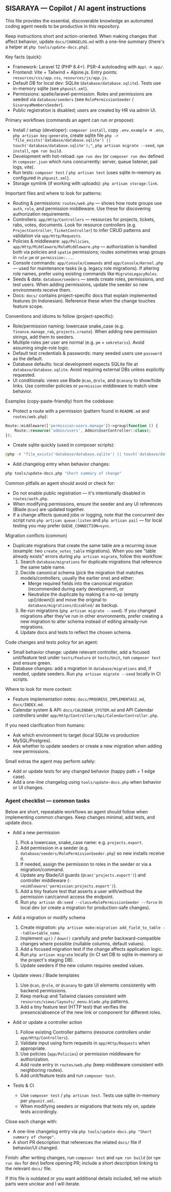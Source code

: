 ## SISARAYA — Copilot / AI agent instructions

This file provides the essential, discoverable knowledge an automated coding agent needs to be productive in this repository.

Keep instructions short and action-oriented. When making changes that affect behavior, update `docs/CHANGELOG.md` with a one-line summary (there's a helper at `php tools/update-docs.php`).

Key facts (quick):
- Framework: Laravel 12 (PHP 8.4+). PSR-4 autoloading with `App\` -> `app/`.
- Frontend: Vite + Tailwind + Alpine.js. Entry points: `resources/css/app.css`, `resources/js/app.js`.
- Default DB for local dev: SQLite (`database/database.sqlite`). Tests use in-memory sqlite (see `phpunit.xml`).
- Permissions: spatie/laravel-permission. Roles and permissions are seeded via `database/seeders` (see `RolePermissionSeeder` / `SisarayaMembersSeeder`).
- Public registration is disabled; users are created by HR via admin UI.

Primary workflows (commands an agent can run or propose):
- Install / setup (developer): `composer install`, copy `.env.example` -> `.env`, `php artisan key:generate`, create sqlite file `php -r "file_exists('database/database.sqlite') || touch('database/database.sqlite');"`, `php artisan migrate --seed`, `npm install`, `npm run build`.
- Development with hot-reload: `npm run dev` (or `composer run dev` defined in `composer.json` which runs concurrently: server, queue listener, pail logs, vite).
- Run tests: `composer test` / `php artisan test` (uses sqlite in-memory as configured in `phpunit.xml`).
- Storage symlink (if working with uploads): `php artisan storage:link`.

Important files and where to look for patterns:
- Routing & permissions: `routes/web.php` — shows how route groups use `auth`, `role`, and permission middleware. Use these for discovering authorization requirements.
- Controllers: `app/Http/Controllers` — resources for projects, tickets, rabs, votes, documents. Look for resource controllers (e.g. `ProjectController`, `TicketController`) to infer CRUD patterns and validation via `app/Http/Requests`.
- Policies & middleware: `app/Policies`, `app/Http/Middleware/RoleMiddleware.php` — authorization is handled both via policies and `spatie` permissions; routes sometimes wrap groups in `role:pm` or `permission:...`.
- Console commands: `app/Console/Commands` and `app/Console/Kernel.php` — used for maintenance tasks (e.g. legacy role migrations). If altering role names, prefer using existing commands like `MigrateLegacyRoles`.
- Seeds & data: `database/seeders` — seeds create roles, permissions, and test users. When adding permissions, update the seeder so new environments receive them.
- Docs: `docs/` contains project-specific docs that explain implemented features (in Indonesian). Reference these when the change touches feature scope.

Conventions and idioms to follow (project-specific):
- Role/permission naming: lowercase snake_case (e.g. `finance.manage_rab`, `projects.create`). When adding new permission strings, add them to seeders.
- Multiple roles per user are normal (e.g. `pm` + `sekretaris`). Avoid assuming single-role logic.
- Default test credentials & passwords: many seeded users use `password` as the default.
- Database defaults: local development expects SQLite file at `database/database.sqlite`. Avoid requiring external DBs unless explicitly requested.
- UI conditionals: views use Blade `@can`, `@role`, and `@canany` to show/hide links. Use controller policies or `permission` middleware to match view behavior.

Examples (copy-paste-friendly) from the codebase:
- Protect a route with a permission (pattern found in `README.md` and `routes/web.php`):

```php
Route::middleware(['permission:users.manage'])->group(function () {
    Route::resource('admin/users', Admin\UserController::class);
});
```

- Create sqlite quickly (used in composer scripts):

```php
@php -r "file_exists('database/database.sqlite') || touch('database/database.sqlite');"
```

- Add changelog entry when behavior changes:

```bash
php tools/update-docs.php "Short summary of change"
```

Common pitfalls an agent should avoid or check for:
- Do not enable public registration — it's intentionally disabled in `routes/auth.php`.
- When modifying permissions, ensure the seeder and any UI references (Blade `@can`) are updated together.
- If a change affects queued jobs or logging, note that the concurrent dev script runs `php artisan queue:listen` and `php artisan pail` — for local testing you may prefer `QUEUE_CONNECTION=sync`.

Migration conflicts (common)
- Duplicate migrations that create the same table are a recurring issue (example: two `create_votes_table` migrations). When you see "table already exists" errors during `php artisan migrate`, follow this workflow:
    1. Search `database/migrations` for duplicate migrations that reference the same table name.
    2. Decide canonical schema (pick the migration that matches models/controllers, usually the earlier one) and either:
         - Merge required fields into the canonical migration (recommended during early development), or
         - Neutralize the duplicate by making it a no-op (empty up()/down()) and move the original to `database/migrations/disabled/` as backup.
    3. Re-run migrations (`php artisan migrate --seed`). If you changed migrations after they've run in other environments, prefer creating a new migration to alter schema instead of editing already-run migrations.
    4. Update docs and tests to reflect the chosen schema.


Code changes and tests policy for an agent:
- Small behavior change: update relevant controller, add a focused unit/feature test under `tests/Feature` or `tests/Unit`, run `composer test` and ensure green.
- Database changes: add a migration in `database/migrations` and, if needed, update seeders. Run `php artisan migrate --seed` locally in CI scripts.

Where to look for more context:
- Feature implementation notes: `docs/PROGRESS_IMPLEMENTASI.md`, `docs/INDEX.md`.
- Calendar system & API: `docs/CALENDAR_SYSTEM.md` and API Calendar controllers under `app/Http/Controllers/Api/CalendarController.php`.

If you need clarification from humans:
- Ask which environment to target (local SQLite vs production MySQL/Postgres).
- Ask whether to update seeders or create a new migration when adding new permissions.

Small extras the agent may perform safely:
- Add or update tests for any changed behavior (happy path + 1 edge case).
- Add a one-line changelog using `tools/update-docs.php` when behavior or UI changes.

### Agent checklist — common tasks
Below are short, repeatable workflows an agent should follow when implementing common changes. Keep changes minimal, add tests, and update docs.

- Add a new permission
    1. Pick a lowercase, snake_case name: e.g. `projects.export`.
    2. Add permission in a seeder (e.g. `database/seeders/RolePermissionSeeder.php`) so new installs receive it.
    3. If needed, assign the permission to roles in the seeder or via a migration/command.
    4. Update any Blade/UI guards (`@can('projects.export')`) and controller middleware (`->middleware('permission:projects.export')`).
    5. Add a tiny feature test that asserts a user with/without the permission can/cannot access the endpoint.
    6. Run `php artisan db:seed --class=RolePermissionSeeder --force` in local dev (or create a migration for production-safe changes).

- Add a migration or modify schema
    1. Create migration: `php artisan make:migration add_field_to_table --table=table_name`.
    2. Implement `up()` / `down()` carefully and prefer backward-compatible changes where possible (nullable columns, default values).
    3. Add a focused migration test if the change affects application logic.
    4. Run `php artisan migrate` locally (in CI set DB to sqlite in-memory or the project's staging DB).
    5. Update seeders if the new column requires seeded values.

- Update views / Blade templates
    1. Use `@can`, `@role`, or `@canany` to gate UI elements consistently with backend permissions.
    2. Keep markup and Tailwind classes consistent with `resources/views/layouts/_menu.blade.php` patterns.
    3. Add a tiny feature test (HTTP test) that verifies the presence/absence of the new link or component for different roles.

- Add or update a controller action
    1. Follow existing Controller patterns (resource controllers under `app/Http/Controllers`).
    2. Validate input using form requests in `app/Http/Requests` when appropriate.
    3. Use policies (`app/Policies`) or permission middleware for authorization.
    4. Add route entry in `routes/web.php` (keep middleware consistent with neighboring routes).
    5. Add unit/feature tests and run `composer test`.

- Tests & CI
    - Use `composer test` / `php artisan test`. Tests use sqlite in-memory per `phpunit.xml`.
    - When modifying seeders or migrations that tests rely on, update tests accordingly.

Close each change with:
- A one-line changelog entry via `php tools/update-docs.php "Short summary of change"`.
- A short PR description that references the related `docs/` file if behavior/UI changed.

Finish: after writing changes, run `composer test` and `npm run build` (or `npm run dev` for dev) before opening PR; include a short description linking to the relevant `docs/` file.

If this file is outdated or you want additional details included, tell me which parts were unclear and I will iterate.
